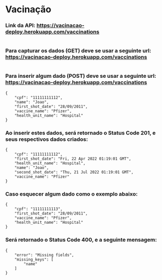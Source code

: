# Vacinação

### Link da API: https://vacinacao-deploy.herokuapp.com/vaccinations
#

### Para capturar os dados (GET) deve se usar a seguinte url: https://vacinacao-deploy.herokuapp.com/vaccinations
#

### Para inserir algum dado (POST) deve se usar a seguinte url: https://vacinacao-deploy.herokuapp.com/vaccinations

```
{
	"cpf": "11111111112",
	"name": "Joao",
	"first_shot_date": "28/09/2011",
	"vaccine_name": "Pfizer",
	"health_unit_name": "Hospital"
}
```

### Ao inserir estes dados, será retornado o Status Code 201, e seus respectivos dados criados: 

```
{
	"cpf": "11111111112",
	"first_shot_date": "Fri, 22 Apr 2022 01:19:01 GMT",
	"health_unit_name": "Hospital",
	"name": "Joao",
	"second_shot_date": "Thu, 21 Jul 2022 01:19:01 GMT",
	"vaccine_name": "Pfizer"
}
``` 

### Caso esquecer algum dado como o exemplo abaixo:

```
{
	"cpf": "11111111113",
	"first_shot_date": "28/09/2011",
	"vaccine_name": "Pfizer",
	"health_unit_name": "Hospital"
}
```

### Será retornado o Status Code 400, e a seguinte mensagem:

```
{
	"error": "Missing fields",
	"missing_keys": [
		"name"
	]
}
```